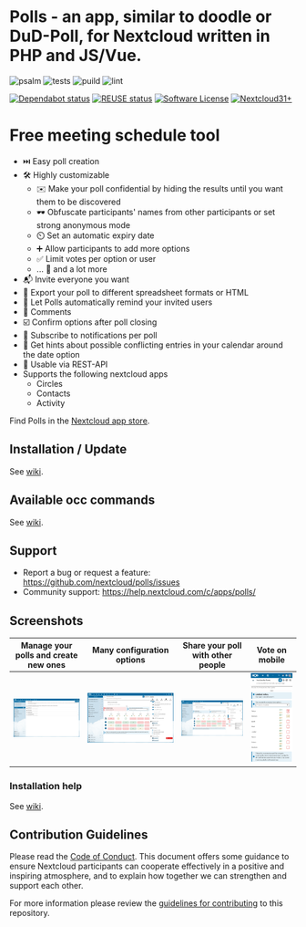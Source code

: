 <!--
  - SPDX-FileCopyrightText: 2016 Nextcloud contributors
  - SPDX-License-Identifier: AGPL-3.0-or-later
-->
# Polls - an app, similar to doodle or DuD-Poll, for Nextcloud written in PHP and JS/Vue.
![psalm](https://github.com/nextcloud/polls/actions/workflows/static-analysis.yml/badge.svg)
![tests](https://github.com/nextcloud/polls/actions/workflows/phpunit.yml/badge.svg)
![puild](https://github.com/nextcloud/polls/actions/workflows/nodejs.yml/badge.svg)
![lint](https://github.com/nextcloud/polls/actions/workflows/lint.yml/badge.svg)

[![Dependabot status](https://img.shields.io/badge/Dependabot-enabled-brightgreen.svg?longCache=true&style=flat-square&logo=dependabot)](https://dependabot.com)
[![REUSE status](https://api.reuse.software/badge/github.com/nextcloud/polls)](https://api.reuse.software/info/github.com/nextcloud/polls)
[![Software License](https://img.shields.io/badge/license-AGPL-brightgreen.svg?style=flat-square)](COPYING)
[![Nextcloud31+](https://img.shields.io/badge/Nextcloud%20Version-31%2B-0082C9?logo=nextcloud)](https://nextcloud.com)

# Free meeting schedule tool
- :next_track_button: Easy poll creation
- :hammer_and_wrench: Highly customizable
    - :envelope: Make your poll confidential by hiding the results until you want them to be discovered
    - :dark_sunglasses: Obfuscate participants' names from other participants or set strong anonymous mode
    - :timer_clock: Set an automatic expiry date
    - :heavy_plus_sign: Allow participants to add more options
    - :white_check_mark: Limit votes per option or user
    - ... :currency_exchange: and a lot more
- :mailbox_with_mail: Invite everyone you want
- :rocket: Export your poll to different spreadsheet formats or HTML
- :red_envelope: Let Polls automatically remind your invited users
- :speech_balloon: Comments
- :ballot_box_with_check: Confirm options after poll closing
- :loudspeaker: Subscribe to notifications per poll
- :date: Get hints about possible conflicting entries in your calendar around the date option
- :toolbox: Usable via REST-API
- Supports the following nextcloud apps
    - Circles
    - Contacts
    - Activity

Find Polls in the [Nextcloud app store](https://apps.nextcloud.com/apps/polls).

## Installation / Update
See [wiki](https://github.com/nextcloud/polls/wiki/Installation-help).

## Available occ commands
See [wiki](https://github.com/nextcloud/polls/wiki/OCC-commands).

## Support
- Report a bug or request a feature:  https://github.com/nextcloud/polls/issues
- Community support: https://help.nextcloud.com/c/apps/polls/

## Screenshots
Manage your polls and create new ones | Many configuration options | Share your poll with other people | Vote on mobile
:-:|:-:|:-:|:-:
![Manage Polls](screenshots/overview.png) | ![Vote](screenshots/edit-poll.png) | ![Edit poll](screenshots/share.png) | ![Share poll](screenshots/vote.png)

### Installation help
See [wiki](https://github.com/nextcloud/polls/wiki/Installation-help).

## Contribution Guidelines
Please read the [Code of Conduct](https://nextcloud.com/community/code-of-conduct/). This document offers some guidance to ensure Nextcloud participants can cooperate effectively in a positive and inspiring atmosphere, and to explain how together we can strengthen and support each other.

For more information please review the [guidelines for contributing](https://github.com/nextcloud/server/blob/master/.github/CONTRIBUTING.md) to this repository.
